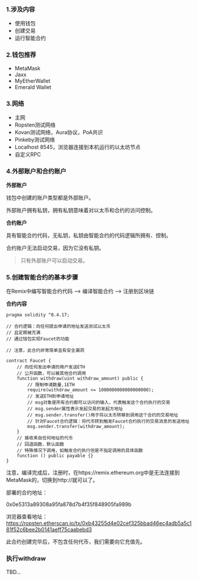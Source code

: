 ### 1.涉及内容

- 使用钱包
- 创建交易
- 运行智能合约

### 2.钱包推荐

- MetaMask
- Jaxx
- MyEtherWallet
- Emerald Wallet

### 3.网络

- 主网
- Ropsten测试网络
- Kovan测试网络，Aura协议，PoA共识
- Pinkeby测试网络
- Localhost 8545，浏览器连接到本机运行的以太坊节点
- 自定义RPC

### 4.外部账户和合约账户

**外部账户**

钱包中创建的账户类型都是外部账户。

外部账户拥有私钥，拥有私钥意味着对以太币和合约的访问控制。

**合约账户**

具有智能合约代码，无私钥，私钥由智能合约的代码逻辑所拥有、控制。

合约账户无法启动交易，因为它没有私钥。

> 只有外部账户可以启动交易。


### 5.创建智能合约的基本步骤

在Remix中编写智能合约代码 --> 编译智能合约 --> 注册到区块链

**合约内容**

```solidity
pragma solidity ^0.4.17;

// 合约逻辑：向任何提出申请的地址发送测试以太币
// 且定期被充满
// 通过钱包实现Faucet的功能

// 注意，此合约非常简单且有安全漏洞

contract Faucet {
    // 向任何发出申请的用户发送ETH
    // 公开函数，可以被其他合约调用
    function withdraw(uint withdraw_amount) public {
        // 限制申请数量,1ETH
        require(withdraw_amount <= 1000000000000000000);
        // 发送ETH到申请地址
        // msg对象是所有合约都可以访问的输入，代表触发这个合约执行的交易
        // msg.sender属性表示发起交易的发起方地址
        // msg.sender.transfer()用于将以太币转移到调用这个合约的交易地址
        // 针对Faucet合约逻辑：将代币转到触发Faucet合约执行的交易消息的发送地址
        msg.sender.transfer(withdraw_amount);
    }
    // 接收来自任何地址的代币
    // 回退函数，默认函数
    // 特殊情况下调用，如触发合约执行但是不指定调用的具体函数
    function () public payable {}
}
```

注意，编译完成后，注册时，在https://remix.ethereum.org中是无法连接到MetaMask的，切换到http://就可以了。

部署的合约地址：

0x0e5313a89308a95fa878d7b4f35f848905fa989b

浏览器查看地址：https://ropsten.etherscan.io/tx/0xb43255d4e02cef325bbad46ec4adb5a5c181f52c6bee2b0141aeff75caabebd3

此合约创建完毕后，不包含任何代币，我们需要向它充值先。

### 执行withdraw

TBD...
